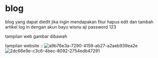 # blog
blog yang dapat diedit
jika ingin mendapakan fitur hapus edit dan tambah artikel log in dengan akun bayu wisnu aji password 123

tampilan web gambar dibawah

tampilan website ::
![a9b76e3a-7290-4159-ab27-a2aeb939ea2e](https://user-images.githubusercontent.com/121781069/210292261-faf19b81-2d57-4d03-977e-a0f64e021785.jpg)
![2dc66e9e-c3c6-4bec-8092-2754edb47291](https://user-images.githubusercontent.com/121781069/210292293-8850ffb4-7ac8-4238-86f6-1b580b31fd1c.jpg)
